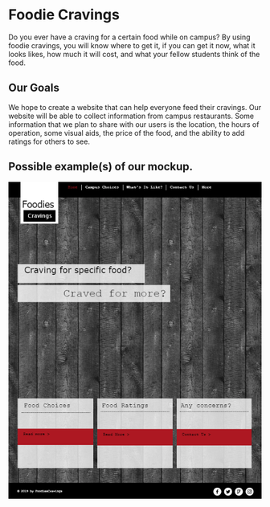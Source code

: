 # Foodie Cravings
Do you ever have a craving for a certain food while on campus? By using foodie cravings, you will know where
to get it, if you can get it now, what it looks likes, how much it will cost, and what your fellow students think
of the food. 

## Our Goals
We hope to create a website that can help everyone feed their cravings. Our website will be able to collect
information from campus restaurants. Some information that we plan to share with our users is the location, the 
hours of operation, some visual aids, the price of the food, and the ability to add ratings for others to see.

## Possible example(s) of our mockup.
![](images/foodiescravings_home_mockup.PNG)
